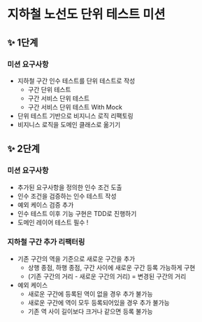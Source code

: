 # 지하철 노선도 단위 테스트 미션
## ✨ 1단계

### 미션 요구사항
- 지하철 구간 인수 테스트를 단위 테스트로 작성 
  - 구간 단위 테스트
  - 구간 서비스 단위 테스트
  - 구간 서비스 단위 테스트 With Mock 
- 단위 테스트 기반으로 비지니스 로직 리팩토링
- 비지니스 로직을 도메인 클래스로 옮기기

## ✨ 2단계

### 미션 요구사항
- 추가된 요구사항을 정의한 인수 조건 도출
- 인수 조건을 검증하는 인수 테스트 작성
- 예외 케이스 검증 추가
- 인수 테스트 이후 기능 구현은 TDD로 진행하기
- 도메인 레이어 테스트 필수 !

### 지하철 구간 추가 리팩터링
- 기존 구간의 역을 기준으로 새로운 구간을 추가
  - 상행 종점, 하행 종점, 구간 사이에 새로운 구간 등록 가능하게 구현
  - (기존 구간의 거리 - 새로운 구간의 거리) = 변경된 구간의 거리
- 예외 케이스
  - 새로운 구간에 등록된 역이 없을 경우 추가 불가능
  - 새로운 구간에 역이 모두 등록되어있을 경우 추가 불가능
  - 기존 역 사이 길이보다 크거나 같으면 등록 불가능
